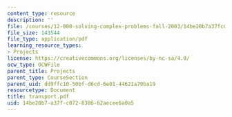 ```yaml
---
content_type: resource
description: ''
file: /courses/12-000-solving-complex-problems-fall-2003/14be20b7a37fc072838662aecee6a0a5_transport.pdf
file_size: 143544
file_type: application/pdf
learning_resource_types:
- Projects
license: https://creativecommons.org/licenses/by-nc-sa/4.0/
ocw_type: OCWFile
parent_title: Projects
parent_type: CourseSection
parent_uid: dd9ffc10-50bf-d6cd-6e01-44621a70ba19
resourcetype: Document
title: transport.pdf
uid: 14be20b7-a37f-c072-8386-62aecee6a0a5
---
```

